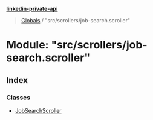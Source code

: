**[linkedin-private-api](../README.md)**

> [Globals](../globals.md) / "src/scrollers/job-search.scroller"

# Module: "src/scrollers/job-search.scroller"

## Index

### Classes

* [JobSearchScroller](../classes/_src_scrollers_job_search_scroller_.jobsearchscroller.md)
